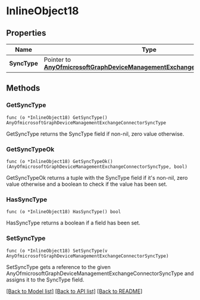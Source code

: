 # InlineObject18

## Properties

Name | Type | Description | Notes
------------ | ------------- | ------------- | -------------
**SyncType** | Pointer to [**AnyOfmicrosoftGraphDeviceManagementExchangeConnectorSyncType**](anyOf&lt;microsoft.graph.deviceManagementExchangeConnectorSyncType&gt;.md) |  | [optional] 

## Methods

### GetSyncType

`func (o *InlineObject18) GetSyncType() AnyOfmicrosoftGraphDeviceManagementExchangeConnectorSyncType`

GetSyncType returns the SyncType field if non-nil, zero value otherwise.

### GetSyncTypeOk

`func (o *InlineObject18) GetSyncTypeOk() (AnyOfmicrosoftGraphDeviceManagementExchangeConnectorSyncType, bool)`

GetSyncTypeOk returns a tuple with the SyncType field if it's non-nil, zero value otherwise
and a boolean to check if the value has been set.

### HasSyncType

`func (o *InlineObject18) HasSyncType() bool`

HasSyncType returns a boolean if a field has been set.

### SetSyncType

`func (o *InlineObject18) SetSyncType(v AnyOfmicrosoftGraphDeviceManagementExchangeConnectorSyncType)`

SetSyncType gets a reference to the given AnyOfmicrosoftGraphDeviceManagementExchangeConnectorSyncType and assigns it to the SyncType field.


[[Back to Model list]](../README.md#documentation-for-models) [[Back to API list]](../README.md#documentation-for-api-endpoints) [[Back to README]](../README.md)


